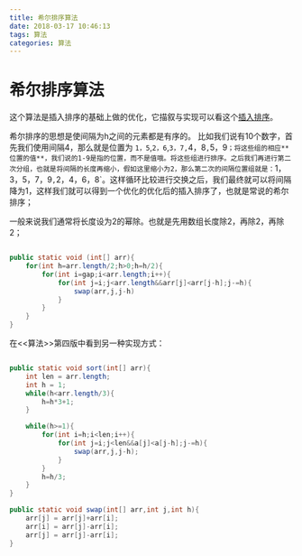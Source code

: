 ```yaml
---
title: 希尔排序算法
date: 2018-03-17 10:46:13
tags: 算法
categories: 算法
---
```


# 希尔排序算法

这个算法是插入排序的基础上做的优化，它描叙与实现可以看这个[插入排序](http://chenzhijun.top/2018/03/09/%E5%88%9D%E7%BA%A7%E6%8E%92%E5%BA%8F%E7%AE%97%E6%B3%95/#%E6%8F%92%E5%85%A5%E6%8E%92%E5%BA%8F)。

希尔排序的思想是使间隔为h之间的元素都是有序的。
比如我们说有10个数字，首先我们使用间隔4，那么就是位置为 `1，5`,`2，6`,`3，7,`4，8`,`5，9`；将这些组的相应**位置的值**，我们说的1-9是指的位置，而不是值哦。将这些组进行排序。之后我们再进行第二次分组，也就是将间隔的长度再缩小，假如这里缩小为2，那么第二次的间隔位置组就是：`1，3，5，7，9`,`2，4，6，8`。这样循环比较进行交换之后，我们最终就可以将间隔降为1，这样我们就可以得到一个优化的优化后的插入排序了，也就是常说的希尔排序；

一般来说我们通常将长度设为2的幂除。也就是先用数组长度除2，再除2，再除2；
```java

public static void (int[] arr){
    for(int h=arr.length/2;h>0;h=h/2){
        for(int i=gap;i<arr.length;i++){
            for(int j=i;j<arr.length&&arr[j]<arr[j-h];j-=h){
                swap(arr,j,j-h)
            }
        }
    }
}

```


在<<算法>>第四版中看到另一种实现方式：

```java

public static void sort(int[] arr){
    int len = arr.length;
    int h = 1;
    while(h<arr.length/3){
        h=h*3+1;
    }

    while(h>=1){
        for(int i=h;i<len;i++){
            for(int j=i;j<len&&a[j]<a[j-h];j-=h){
                swap(arr,j,j-h);
            }
        }
        h=h/3;
    }
}

```

```java
public static void swap(int[] arr,int j,int h){
    arr[j] = arr[j]+arr[i];
    arr[i] = arr[j]-arr[i];
    arr[j] = arr[j]-arr[i];
}
```